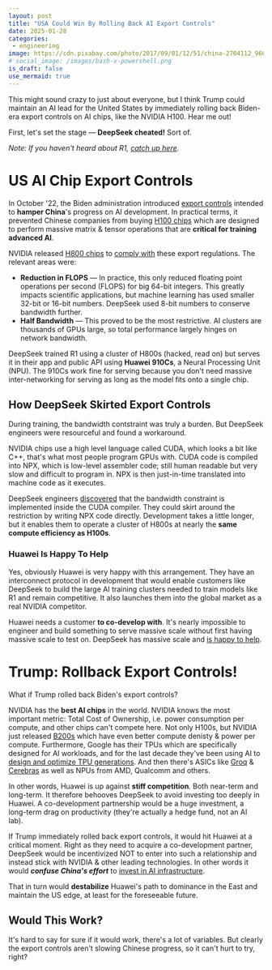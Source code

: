```yaml
---
layout: post
title: "USA Could Win By Rolling Back AI Export Controls"
date: 2025-01-28
categories:
 - engineering
image: https://cdn.pixabay.com/photo/2017/09/01/12/51/china-2704112_960_720.jpg
# social_image: /images/bash-v-powershell.png
is_draft: false
use_mermaid: true
---
```


This might sound crazy to just about everyone, but I think Trump could maintain an AI lead for
the United States by immediately rolling back Biden-era export controls on AI chips, like the
NVIDIA H100. Hear me out!

First, let's set the stage — **DeepSeek cheated!** Sort of.

_Note: If you haven't heard about R1, [catch up here][r1]._

# US AI Chip Export Controls
In October '22, the Biden administration introduced [export controls][exp] intended to **hamper
China**'s progress on AI development. In practical terms, it prevented Chinese companies from
buying [H100 chips][h100] which are designed to perform massive matrix & tensor operations that
are **critical for training advanced AI**.

NVIDIA released [H800 chips][h800-intro] to [comply with][h800] these export regulations. The relevant
areas were:

* **Reduction in FLOPS** — In practice, this only reduced floating point operations per second 
    (FLOPS) for big 64-bit integers. This greatly impacts scientific applications, but machine
    learning has used smaller 32-bit or 16-bit numbers. DeepSeek used 8-bit numbers to conserve 
    bandwidth further.
* **Half Bandwidth** — This proved to be the most restrictive. AI clusters are thousands of 
    GPUs large, so total performance largely hinges on network bandwidth.

DeepSeek trained R1 using a cluster of H800s (hacked, read on) but serves it in their app and public
API using **Huawei 910Cs**, a Neural Processing Unit (NPU). The 910Cs work fine for serving because
you don't need massive inter-networking for serving as long as the model fits onto a single chip.


## How DeepSeek Skirted Export Controls
During training, the bandwidth contstraint was truly a burden. But DeepSeek engineers were
resourceful and found a workaround.

NVIDIA chips use a high level language called CUDA, which looks a bit like C++, that's what 
most people program GPUs with. CUDA code is compiled into NPX, which is low-level assembler code;
still human readable but very slow and difficult to program in. NPX is then just-in-time translated into machine
code as it executes.

DeepSeek engineers [discovered][h800] that the bandwidth constraint is implemented inside the CUDA
compiler. They could skirt around the restriction by writing NPX code directly. Development
takes a little longer, but it enables them to operate a cluster of H800s at nearly the **same
compute efficiency as H100s**.


### Huawei Is Happy To Help
Yes, obviously Huawei is very happy with this arrangement. They have an interconnect protocol
in development that would enable customers like DeepSeek to build the large AI training clusters
needed to train models like R1 and remain competitive. It also launches them into the global
market as a real NVIDIA competitor.

Huawei needs a customer **to co-develop with**. It's nearly impossible to engineer and build something
to serve massive scale without first having massive scale to test on. DeepSeek has massive scale
and [is happy to help][x].


# Trump: Rollback Export Controls!
What if Trump rolled back Biden's export controls?

NVIDIA has the **best AI chips** in the world. NVIDIA knows the most important metric: 
Total Cost of Ownership, i.e. power consumption per compute, and other chips can't compete here. 
Not only H100s, but NVIDIA just released
[B200s][b200] which have even better compute denisty & power per compute. Furthermore, Google
has their TPUs which are specifically designed for AI workloads, and for the last decade they've
been using AI to [design and optimize TPU generations][tpu]. And then there's ASICs like [Groq][groq] &
[Cerebras][cere] as well as NPUs from AMD, Qualcomm and others.

In other words, Huawei is up against **stiff competition**. Both near-term and long-term. It therefore 
behooves DeepSeek to avoid investing too deeply in Huawei. A co-development partnership would be
a huge investment, a long-term drag on productivity (they're actually a hedge fund, not an AI lab).

If Trump immediately rolled back export controls, it would hit Huawei at a critical moment. Right
as they need to acquire a co-development partner, DeepSeek would be incentivized NOT to enter
into such a relationship and instead stick with NVIDIA & other leading technologies. In other words
it would _**confuse China's effort**_ to [invest in AI infrastructure][invest].

That in turn would **destabilize** Huawei's path to dominance in the East and maintain the US edge,
at least for the foreseeable future.


## Would This Work?
It's hard to say for sure if it would work, there's a lot of variables. But clearly the export controls aren't
slowing Chinese progress, so it can't hurt to try, right?





 [r1]: /blog/2025/01/25/r1
 [h800-intro]: https://lenovopress.lenovo.com/lp1814-thinksystem-nvidia-h800-pcie-gen5-gpu
 [h800]: https://www.storagereview.com/news/how-deepseek-r1-overcame-hardware-limitations-to-deliver-ai-breakthroughs
 [h100]: https://www.weforum.org/videos/what-is-h100-gpu-chip-ai-nvidia/
 [exp]: https://www.csis.org/analysis/updated-october-7-semiconductor-export-controls
 [x]: https://x.com/dorialexander/status/1884167945280278857?s=46&t=ftkDjGBpGPr2-yTN2CCUYg
 [b200]: https://www.nvidia.com/en-us/data-center/dgx-b200/
 [tpu]: https://cloud.google.com/transform/ai-specialized-chips-tpu-history-gen-ai
 [groq]: https://groq.com/
 [cere]: https://cerebras.ai/
 [invest]: https://www.scmp.com/economy/china-economy/article/3277506/chinas-state-owned-firms-splash-1-trillion-yuan-emerging-hi-tech-industries
